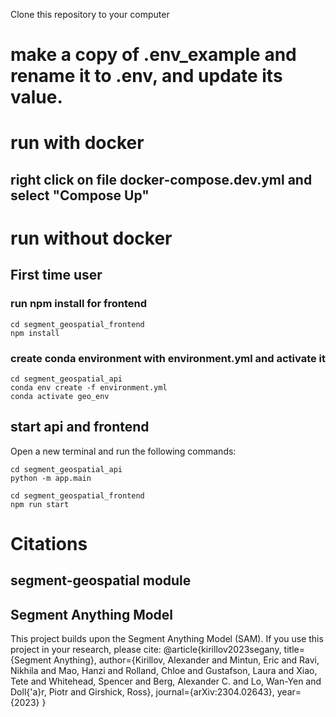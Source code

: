 Clone this repository to your computer

# make a copy of .env_example and rename it to .env, and update its value.

# run with docker
## right click on file docker-compose.dev.yml and select "Compose Up"

# run without docker

## First time user
### run npm install for frontend
```
cd segment_geospatial_frontend
npm install
```
### create conda environment with environment.yml and activate it
```
cd segment_geospatial_api
conda env create -f environment.yml
conda activate geo_env
```

## start api and frontend
Open a new terminal and run the following commands:
```
cd segment_geospatial_api
python -m app.main
```
```
cd segment_geospatial_frontend
npm run start
```

# Citations

## segment-geospatial module

## Segment Anything Model

This project builds upon the Segment Anything Model (SAM). If you use this project in your research, please cite:
@article{kirillov2023segany,
  title={Segment Anything},
  author={Kirillov, Alexander and Mintun, Eric and Ravi, Nikhila and Mao, Hanzi and Rolland, Chloe and Gustafson, Laura and Xiao, Tete and Whitehead, Spencer and Berg, Alexander C. and Lo, Wan-Yen and Doll{\'a}r, Piotr and Girshick, Ross},
  journal={arXiv:2304.02643},
  year={2023}
}
